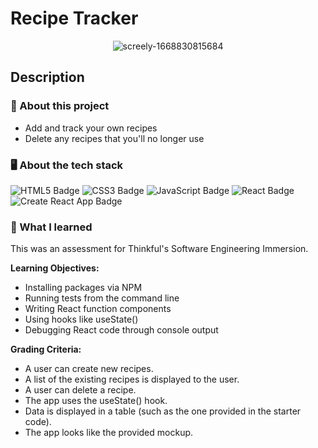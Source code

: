 # Recipe Tracker

<div align="center">

![screely-1668830815684](https://user-images.githubusercontent.com/5871075/202835668-2e822420-d032-412f-94e7-84912204a6fe.png)

</div>

## Description

### 💼 About this project

- Add and track your own recipes 
- Delete any recipes that you'll no longer use

### 🖥 About the tech stack

![HTML5 Badge](https://img.shields.io/badge/HTML5-E34F26?logo=html5&logoColor=fff&style=for-the-badge) ![CSS3 Badge](https://img.shields.io/badge/CSS3-1572B6?logo=css3&logoColor=fff&style=for-the-badge) ![JavaScript Badge](https://img.shields.io/badge/JavaScript-F7DF1E?logo=javascript&logoColor=000&style=for-the-badge) ![React Badge](https://img.shields.io/badge/React-61DAFB?logo=react&logoColor=000&style=for-the-badge) ![Create React App Badge](https://img.shields.io/badge/Create%20React%20App-09D3AC?logo=createreactapp&logoColor=fff&style=for-the-badge) 

### 🧠 What I learned

This was an assessment for Thinkful's Software Engineering Immersion.

**Learning Objectives:**

- Installing packages via NPM
- Running tests from the command line
- Writing React function components
- Using hooks like useState()
- Debugging React code through console output

**Grading Criteria:**

- A user can create new recipes.
- A list of the existing recipes is displayed to the user.
- A user can delete a recipe.
- The app uses the useState() hook.
- Data is displayed in a table (such as the one provided in the starter code).
- The app looks like the provided mockup.
